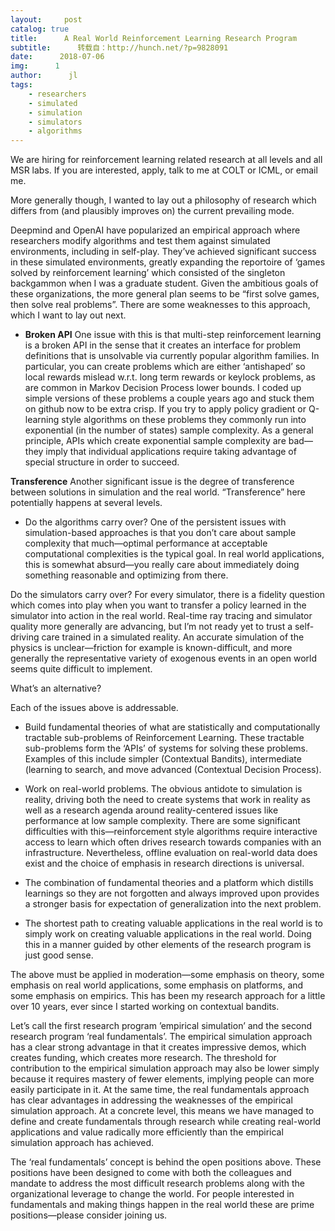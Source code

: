 ```yaml
---
layout:     post
catalog: true
title:      A Real World Reinforcement Learning Research Program
subtitle:      转载自：http://hunch.net/?p=9828091
date:      2018-07-06
img:      1
author:      jl
tags:
    - researchers
    - simulated
    - simulation
    - simulators
    - algorithms
---
```


We are hiring for reinforcement learning related research at all levels and all MSR labs. If you are interested, apply, talk to me at COLT or ICML, or email me. 

More generally though, I wanted to lay out a philosophy of research which differs from (and plausibly improves on) the current prevailing mode.

Deepmind and OpenAI have popularized an empirical approach where researchers modify algorithms and test them against simulated environments, including in self-play. They’ve achieved significant success in these simulated environments, greatly expanding the reportoire of ‘games solved by reinforcement learning’ which consisted of the singleton backgammon when I was a graduate student. Given the ambitious goals of these organizations, the more general plan seems to be “first solve games, then solve real problems”. There are some weaknesses to this approach, which I want to lay out next.

- **Broken API** One issue with this is that multi-step reinforcement learning is a broken API in the sense that it creates an interface for problem definitions that is unsolvable via currently popular algorithm families. In particular, you can create problems which are either ‘antishaped’ so local rewards mislead w.r.t. long term rewards or keylock problems, as are common in Markov Decision Process lower bounds. I coded up simple versions of these problems a couple years ago and stuck them on github now to be extra crisp. If you try to apply policy gradient or Q-learning style algorithms on these problems they commonly run into exponential (in the number of states) sample complexity. As a general principle, APIs which create exponential sample complexity are bad—they imply that individual applications require taking advantage of special structure in order to succeed.

**Transference** Another significant issue is the degree of transference between solutions in simulation and the real world. “Transference” here potentially happens at several levels.

- Do the algorithms carry over? One of the persistent issues with simulation-based approaches is that you don’t care about sample complexity that much—optimal performance at acceptable computational complexities is the typical goal. In real world applications, this is somewhat absurd—you really care about immediately doing something reasonable and optimizing from there.

Do the simulators carry over? For every simulator, there is a fidelity question which comes into play when you want to transfer a policy learned in the simulator into action in the real world. Real-time ray tracing and simulator quality more generally are advancing, but I’m not ready yet to trust a self-driving care trained in a simulated reality. An accurate simulation of the physics is unclear—friction for example is known-difficult, and more generally the representative variety of exogenous events in an open world seems quite difficult to implement.


What’s an alternative? 

Each of the issues above is addressable.

- Build fundamental theories of what are statistically and computationally tractable sub-problems of Reinforcement Learning. These tractable sub-problems form the ‘APIs’ of systems for solving these problems. Examples of this include simpler (Contextual Bandits), intermediate (learning to search, and move advanced (Contextual Decision Process). 

- Work on real-world problems. The obvious antidote to simulation is reality, driving both the need to create systems that work in reality as well as a research agenda around reality-centered issues like performance at low sample complexity. There are some significant difficulties with this—reinforcement style algorithms require interactive access to learn which often drives research towards companies with an infrastructure. Nevertheless, offline evaluation on real-world data does exist and the choice of emphasis in research directions is universal.

- The combination of fundamental theories and a platform which distills learnings so they are not forgotten and always improved upon provides a stronger basis for expectation of generalization into the next problem.

- The shortest path to creating valuable applications in the real world is to simply work on creating valuable applications in the real world. Doing this in a manner guided by other elements of the research program is just good sense. 


The above must be applied in moderation—some emphasis on theory, some emphasis on real world applications, some emphasis on platforms, and some emphasis on empirics. This has been my research approach for a little over 10 years, ever since I started working on contextual bandits.

Let’s call the first research program ’empirical simulation’ and the second research program ‘real fundamentals’. The empirical simulation approach has a clear strong advantage in that it creates impressive demos, which creates funding, which creates more research. The threshold for contribution to the empirical simulation approach may also be lower simply because it requires mastery of fewer elements, implying people can more easily participate in it. At the same time, the real fundamentals approach has clear advantages in addressing the weaknesses of the empirical simulation approach. At a concrete level, this means we have managed to define and create fundamentals through research while creating real-world applications and value radically more efficiently than the empirical simulation approach has achieved. 

The ‘real fundamentals’ concept is behind the open positions above. These positions have been designed to come with both the colleagues and mandate to address the most difficult research problems along with the organizational leverage to change the world. For people interested in fundamentals and making things happen in the real world these are prime positions—please consider joining us. 
